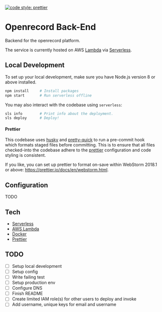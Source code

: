 [![code style: prettier](https://img.shields.io/badge/code_style-prettier-ff69b4.svg?style=flat-square)](https://github.com/prettier/prettier)

# Openrecord Back-End

Backend for the openrecord platform.

The service is currently hosted on AWS [Lambda](https://aws.amazon.com/lambda) via [Serverless](https://serverless.com/).

## Local Development

To set up your local development, make sure you have Node.js version 8 or above installed.

```bash
npm install     # Install packages
npm start       # Run serverless offline
```

You may also interact with the codebase using `serverless`:

```bash
sls info        # Print info about the deployment.
sls deploy      # Deploy!
```

#### Prettier

This codebase uses [husky](https://github.com/typicode/husky) and [pretty-quick](https://github.com/azz/pretty-quick) to run a pre-commit hook which formats staged files before committing. This is to ensure that all files checked-into the codebase adhere to the [prettier](https://prettier.io/) configuration and code styling is consistent.

If you like, you can set up prettier to format on-save within WebStorm 2018.1 or above: https://prettier.io/docs/en/webstorm.html.

## Configuration

TODO

## Tech

- [Serverless](https://serverless.com/)
- [AWS Lambda](https://aws.amazon.com/lambda)
- [Docker](https://docs.docker.com/)
- [Prettier](https://prettier.io/)

## TODO

- [ ] Setup local development
- [ ] Setup config
- [ ] Write failing test
- [ ] Setup production env
- [ ] Configure DNS
- [ ] Finish README
- [ ] Create limited IAM role(s) for other users to deploy and invoke
- [ ] Add username, unique keys for email and username
